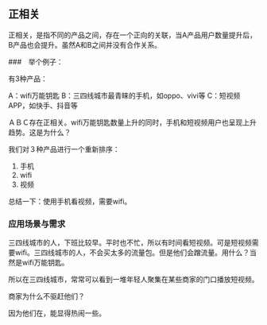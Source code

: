 ## 正相关

正相关，是指不同的产品之间，存在一个正向的关联，当A产品用户数量提升后，B产品也会提升。虽然A和B之间并没有合作关系。

###　举个例子：

有3种产品：

A：wifi万能钥匙
B：三四线城市最青睐的手机，如oppo、vivi等
C：短视频APP，如快手、抖音等

ＡＢＣ存在正相关。wifi万能钥匙数量上升的同时，手机和短视频用户也呈现上升趋势。这是为什么？

我们对３种产品进行一个重新排序：　

1. 手机
2. wifi
3. 视频

总结一下：使用手机看视频，需要wifi。

### 应用场景与需求

三四线城市的人，下班比较早。平时也不忙，所以有时间看短视频。可是短视频需要wifi。三四线城市的人，不会买太多的流量包。但是他们会蹭流量。用什么？当然是wifi万能钥匙。

所以在三四线城市，常常可以看到一堆年轻人聚集在某些商家的门口播放短视频。

商家为什么不驱赶他们？

因为他们在，能显得热闹一些。

